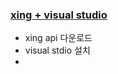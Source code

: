 ### [xing + visual studio](https://github.com/bluestronica/bluestronica.github.io/blob/main/XingApi/xing_win32_guide_01.md)
- xing api 다운로드
- visual stdio 설치
- 
